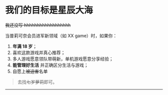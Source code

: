 # 我们的目标是星辰大海
~~我还没写 hhhhhhhhhhhhhhhhhh~~

当普莉可奈会员进军新领域（如 XX game）时，如果你：
1. **年满 18 岁**；
2. 喜欢这款游戏并真心推荐；
3. 多人游戏愿意领队带萌新，单机游戏愿意分享经验；
4. **能管理好生活** 并正确区分生活与游戏；
5. 自愿上~~被迫害~~名单

>去找~~七岁萝莉~~即可。
-------------------------
